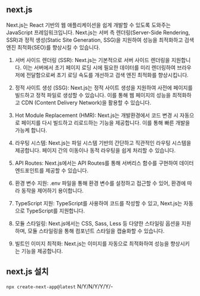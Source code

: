 ## next.js
Next.js는 React 기반의 웹 애플리케이션을 쉽게 개발할 수 있도록 도와주는 JavaScript 프레임워크입니다. Next.js는 서버 측 렌더링(Server-Side Rendering, SSR)과 정적 생성(Static Site Generation, SSG)을 지원하여 성능을 최적화하고 검색 엔진 최적화(SEO)를 향상시킬 수 있습니다. 
   
1. 서버 사이드 렌더링 (SSR): Next.js는 기본적으로 서버 사이드 렌더링을 지원합니다. 이는 서버에서 초기 페이지 로딩 시에 필요한 데이터를 미리 렌더링하여 브라우저에 전달함으로써 초기 로딩 속도를 개선하고 검색 엔진 최적화를 향상시킵니다.

2. 정적 사이트 생성 (SSG): Next.js는 정적 사이트 생성을 지원하여 사전에 페이지를 빌드하고 정적 파일로 생성할 수 있습니다. 이를 통해 웹 페이지의 성능을 최적화하고 CDN (Content Delivery Network)을 활용할 수 있습니다.
   
3. Hot Module Replacement (HMR): Next.js는 개발환경에서 코드 변경 시 자동으로 페이지를 다시 빌드하고 리로드하는 기능을 제공합니다. 이를 통해 빠른 개발을 가능케 합니다.
   
4. 라우팅 시스템: Next.js는 파일 시스템 기반의 간단하고 직관적인 라우팅 시스템을 제공합니다. 페이지 간의 이동이나 동적 라우팅을 쉽게 처리할 수 있습니다.
   
5. API Routes: Next.js에서는 API Routes를 통해 서버리스 함수를 구현하여 데이터 엔드포인트를 제공할 수 있습니다.
   
6. 환경 변수 지원: .env 파일을 통해 환경 변수를 설정하고 접근할 수 있어, 환경에 따라 동작을 제어하기 용이합니다.
   
7. TypeScript 지원: TypeScript를 사용하여 코드를 작성할 수 있고, Next.js는 자동으로 TypeScript를 지원합니다.
   
8. 모듈 스타일링: Next.js에서는 CSS, Sass, Less 등 다양한 스타일링 옵션을 지원하며, 모듈 스타일링을 통해 컴포넌트 스타일을 캡슐화할 수 있습니다. 
   
9. 빌트인 이미지 최적화: Next.js는 이미지를 자동으로 최적화하여 성능을 향상시키는 기능을 제공합니다.
   

## next.js 설치
`npx create-next-app@latest`
N/Y/N/Y/Y/Y/-
